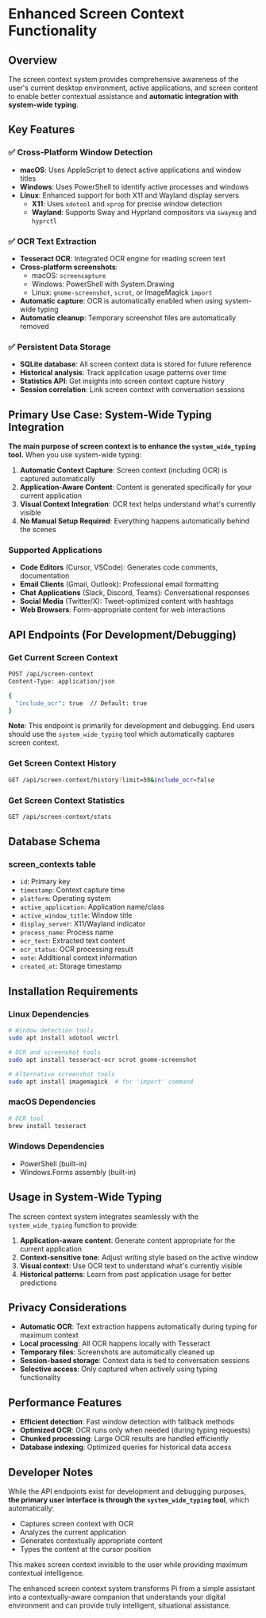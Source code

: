 # Enhanced Screen Context Functionality

## Overview
The screen context system provides comprehensive awareness of the user's current desktop environment, active applications, and screen content to enable better contextual assistance and **automatic integration with system-wide typing**.

## Key Features

### ✅ Cross-Platform Window Detection
- **macOS**: Uses AppleScript to detect active applications and window titles
- **Windows**: Uses PowerShell to identify active processes and windows
- **Linux**: Enhanced support for both X11 and Wayland display servers
  - **X11**: Uses `xdotool` and `xprop` for precise window detection
  - **Wayland**: Supports Sway and Hyprland compositors via `swaymsg` and `hyprctl`

### ✅ OCR Text Extraction
- **Tesseract OCR**: Integrated OCR engine for reading screen text
- **Cross-platform screenshots**: 
  - macOS: `screencapture`
  - Windows: PowerShell with System.Drawing
  - Linux: `gnome-screenshot`, `scrot`, or ImageMagick `import`
- **Automatic capture**: OCR is automatically enabled when using system-wide typing
- **Automatic cleanup**: Temporary screenshot files are automatically removed

### ✅ Persistent Data Storage
- **SQLite database**: All screen context data is stored for future reference
- **Historical analysis**: Track application usage patterns over time
- **Statistics API**: Get insights into screen context capture history
- **Session correlation**: Link screen context with conversation sessions

## Primary Use Case: System-Wide Typing Integration

**The main purpose of screen context is to enhance the `system_wide_typing` tool.** When you use system-wide typing:

1. **Automatic Context Capture**: Screen context (including OCR) is captured automatically
2. **Application-Aware Content**: Content is generated specifically for your current application
3. **Visual Context Integration**: OCR text helps understand what's currently visible
4. **No Manual Setup Required**: Everything happens automatically behind the scenes

### Supported Applications
- **Code Editors** (Cursor, VSCode): Generates code comments, documentation
- **Email Clients** (Gmail, Outlook): Professional email formatting
- **Chat Applications** (Slack, Discord, Teams): Conversational responses
- **Social Media** (Twitter/X): Tweet-optimized content with hashtags
- **Web Browsers**: Form-appropriate content for web interactions

## API Endpoints (For Development/Debugging)

### Get Current Screen Context
```bash
POST /api/screen-context
Content-Type: application/json

{
  "include_ocr": true  // Default: true
}
```

**Note**: This endpoint is primarily for development and debugging. End users should use the `system_wide_typing` tool which automatically captures screen context.

### Get Screen Context History
```bash
GET /api/screen-context/history?limit=50&include_ocr=false
```

### Get Screen Context Statistics
```bash
GET /api/screen-context/stats
```

## Database Schema

### screen_contexts table
- `id`: Primary key
- `timestamp`: Context capture time
- `platform`: Operating system
- `active_application`: Application name/class
- `active_window_title`: Window title
- `display_server`: X11/Wayland indicator
- `process_name`: Process name
- `ocr_text`: Extracted text content
- `ocr_status`: OCR processing result
- `note`: Additional context information
- `created_at`: Storage timestamp

## Installation Requirements

### Linux Dependencies
```bash
# Window detection tools
sudo apt install xdotool wmctrl

# OCR and screenshot tools
sudo apt install tesseract-ocr scrot gnome-screenshot

# Alternative screenshot tools
sudo apt install imagemagick  # for 'import' command
```

### macOS Dependencies
```bash
# OCR tool
brew install tesseract
```

### Windows Dependencies
- PowerShell (built-in)
- Windows.Forms assembly (built-in)

## Usage in System-Wide Typing

The screen context system integrates seamlessly with the `system_wide_typing` function to provide:

1. **Application-aware content**: Generate content appropriate for the current application
2. **Context-sensitive tone**: Adjust writing style based on the active window
3. **Visual context**: Use OCR text to understand what's currently visible
4. **Historical patterns**: Learn from past application usage for better predictions

## Privacy Considerations

- **Automatic OCR**: Text extraction happens automatically during typing for maximum context
- **Local processing**: All OCR happens locally with Tesseract
- **Temporary files**: Screenshots are automatically cleaned up
- **Session-based storage**: Context data is tied to conversation sessions
- **Selective access**: Only captured when actively using typing functionality

## Performance Features

- **Efficient detection**: Fast window detection with fallback methods
- **Optimized OCR**: OCR runs only when needed (during typing requests)
- **Chunked processing**: Large OCR results are handled efficiently
- **Database indexing**: Optimized queries for historical data access

## Developer Notes

While the API endpoints exist for development and debugging purposes, **the primary user interface is through the `system_wide_typing` tool**, which automatically:

- Captures screen context with OCR
- Analyzes the current application
- Generates contextually appropriate content
- Types the content at the cursor position

This makes screen context invisible to the user while providing maximum contextual intelligence. 

The enhanced screen context system transforms Pi from a simple assistant into a contextually-aware companion that understands your digital environment and can provide truly intelligent, situational assistance. 